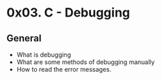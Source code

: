 # 0x03. C - Debugging

## General
- What is debugging
- What are some methods of debugging manually
- How to read the error messages.
